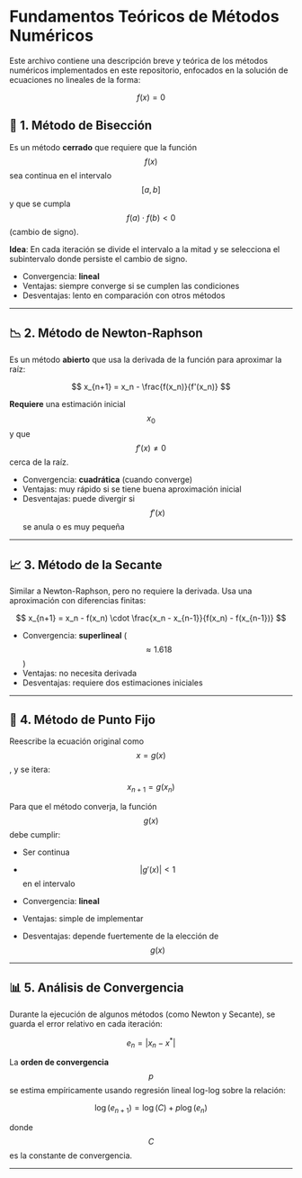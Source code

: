 # Fundamentos Teóricos de Métodos Numéricos

Este archivo contiene una descripción breve y teórica de los métodos numéricos implementados en este repositorio, enfocados en la solución de ecuaciones no lineales de la forma:

$$
f(x) = 0
$$

## 📐 1. Método de Bisección

Es un método **cerrado** que requiere que la función $$f(x)$$ sea continua en el intervalo $$[a, b]$$ y que se cumpla $$f(a) \cdot f(b) < 0$$ (cambio de signo).

**Idea**: En cada iteración se divide el intervalo a la mitad y se selecciona el subintervalo donde persiste el cambio de signo.

- Convergencia: **lineal**  
- Ventajas: siempre converge si se cumplen las condiciones  
- Desventajas: lento en comparación con otros métodos

---

## 📉 2. Método de Newton-Raphson

Es un método **abierto** que usa la derivada de la función para aproximar la raíz:

$$
x_{n+1} = x_n - \frac{f(x_n)}{f'(x_n)}
$$

**Requiere** una estimación inicial $$x_0$$ y que $$f'(x) \neq 0$$ cerca de la raíz.

- Convergencia: **cuadrática** (cuando converge)  
- Ventajas: muy rápido si se tiene buena aproximación inicial  
- Desventajas: puede divergir si $$f'(x)$$ se anula o es muy pequeña

---

## 📈 3. Método de la Secante

Similar a Newton-Raphson, pero no requiere la derivada. Usa una aproximación con diferencias finitas:

$$
x_{n+1} = x_n - f(x_n) \cdot \frac{x_n - x_{n-1}}{f(x_n) - f(x_{n-1})}
$$

- Convergencia: **superlineal** ($$\approx 1.618$$)  
- Ventajas: no necesita derivada  
- Desventajas: requiere dos estimaciones iniciales

---

## 🔁 4. Método de Punto Fijo

Reescribe la ecuación original como $$x = g(x)$$, y se itera:

$$
x_{n+1} = g(x_n)
$$

Para que el método converja, la función $$g(x)$$ debe cumplir:

- Ser continua  
- $$|g'(x)| < 1$$ en el intervalo

- Convergencia: **lineal**  
- Ventajas: simple de implementar  
- Desventajas: depende fuertemente de la elección de $$g(x)$$

---

## 📊 5. Análisis de Convergencia

Durante la ejecución de algunos métodos (como Newton y Secante), se guarda el error relativo en cada iteración:

$$
e_n = |x_n - x^*|
$$

La **orden de convergencia** $$p$$ se estima empíricamente usando regresión lineal log-log sobre la relación:

$$
\log(e_{n+1}) = \log(C) + p \log(e_n)
$$

donde $$C$$ es la constante de convergencia.

---

